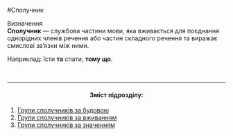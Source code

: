 #Сполучник

<div class="eoz-wrap">
<span class="eoz">Визначення</span>
<div class="eoz-text">
<strong>Сполучник</strong> — службова частини мови, яка вживається для поєднання однорiдних членiв речення або частин складного речення та виражає смисловi зв’язки мiж ними.
</div>
</div>

Наприклад: їсти <b>та</b> спати, <b>тому що</b>.

<br>
<hr>
<center><h4>Зміст підрозділу:</h4></center>

1. [Групи сполучникiв за будовою](grupi_spoluchnikiv_za_budovoyu.md)
2. [Групи сполучникiв за вживанням](grupi_spoluchnikiv_za_vjivannyam.md)
3. [Групи сполучникiв за значенням](grupi_spoluchnikiv_za_znachennyam.md)
